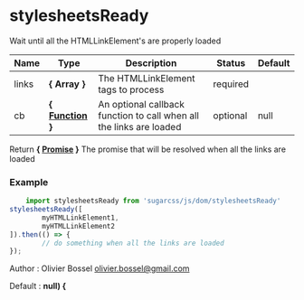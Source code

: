 # stylesheetsReady

Wait until all the HTMLLinkElement's are properly loaded



Name  |  Type  |  Description  |  Status  |  Default
------------  |  ------------  |  ------------  |  ------------  |  ------------
links  |  **{ Array<HTMLLinkElement> }**  |  The HTMLLinkElement tags to process  |  required  |
cb  |  **{ [Function](https://developer.mozilla.org/fr/docs/Web/JavaScript/Reference/Objets_globaux/Function) }**  |  An optional callback function to call when all the links are loaded  |  optional  |  null

Return **{ [Promise](https://developer.mozilla.org/fr/docs/Web/JavaScript/Reference/Objets_globaux/Promise) }** The promise that will be resolved when all the links are loaded

### Example
```js
	import stylesheetsReady from 'sugarcss/js/dom/stylesheetsReady'
stylesheetsReady([
		myHTMLLinkElement1,
		myHTMLLinkElement2
]).then(() => {
		// do something when all the links are loaded
});
```
Author : Olivier Bossel <olivier.bossel@gmail.com>

Default : **null) {**